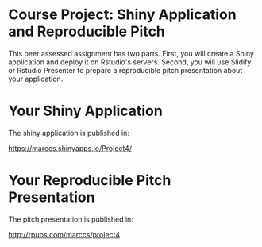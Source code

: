 # Course Project: Shiny Application and Reproducible Pitch

This peer assessed assignment has two parts. First, you will create a Shiny application and deploy it on Rstudio's servers. Second, you will use Slidify or Rstudio Presenter to prepare a reproducible pitch presentation about your application.

# Your Shiny Application

The shiny application is published in:

https://marccs.shinyapps.io/Project4/

# Your Reproducible Pitch Presentation

The pitch presentation is published in:

http://rpubs.com/marccs/project4

